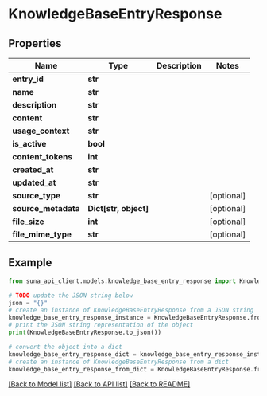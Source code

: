 # KnowledgeBaseEntryResponse


## Properties

Name | Type | Description | Notes
------------ | ------------- | ------------- | -------------
**entry_id** | **str** |  | 
**name** | **str** |  | 
**description** | **str** |  | 
**content** | **str** |  | 
**usage_context** | **str** |  | 
**is_active** | **bool** |  | 
**content_tokens** | **int** |  | 
**created_at** | **str** |  | 
**updated_at** | **str** |  | 
**source_type** | **str** |  | [optional] 
**source_metadata** | **Dict[str, object]** |  | [optional] 
**file_size** | **int** |  | [optional] 
**file_mime_type** | **str** |  | [optional] 

## Example

```python
from suna_api_client.models.knowledge_base_entry_response import KnowledgeBaseEntryResponse

# TODO update the JSON string below
json = "{}"
# create an instance of KnowledgeBaseEntryResponse from a JSON string
knowledge_base_entry_response_instance = KnowledgeBaseEntryResponse.from_json(json)
# print the JSON string representation of the object
print(KnowledgeBaseEntryResponse.to_json())

# convert the object into a dict
knowledge_base_entry_response_dict = knowledge_base_entry_response_instance.to_dict()
# create an instance of KnowledgeBaseEntryResponse from a dict
knowledge_base_entry_response_from_dict = KnowledgeBaseEntryResponse.from_dict(knowledge_base_entry_response_dict)
```
[[Back to Model list]](../README.md#documentation-for-models) [[Back to API list]](../README.md#documentation-for-api-endpoints) [[Back to README]](../README.md)


